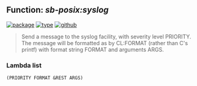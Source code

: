 ## Function: ***sb-posix:syslog***
[![package](https://img.shields.io/badge/Package-SB--POSIX-5f9ea0.svg?style=social&colorA=999999)](../) [![type](https://img.shields.io/badge/Type-Function-5f9ea0.svg?style=social&colorA=999999)](../#function) [![github](https://img.shields.io/badge/GitHub-View_the_source-5f9ea0.svg?style=social&colorA=999999&logo=github)](https://github.com/sbcl/sbcl/blob/master/contrib/sb-posix/interface.lisp/) 

> Send a message to the syslog facility, with severity level
> PRIORITY.  The message will be formatted as by CL:FORMAT (rather
> than C's printf) with format string FORMAT and arguments ARGS.

### Lambda list
```
(PRIORITY FORMAT &REST ARGS)
```
